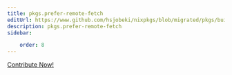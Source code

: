 ```yaml
---
title: pkgs.prefer-remote-fetch
editUrl: https://www.github.com/hsjobeki/nixpkgs/blob/migrated/pkgs/build-support/prefer-remote-fetch/default.nix#L13C1
description: pkgs.prefer-remote-fetch
sidebar:

    order: 8
---
```


<a href="https://www.github.com/hsjobeki/nixpkgs/blob/migrated/pkgs/build-support/prefer-remote-fetch/default.nix#L13C1">Contribute Now!</a>




